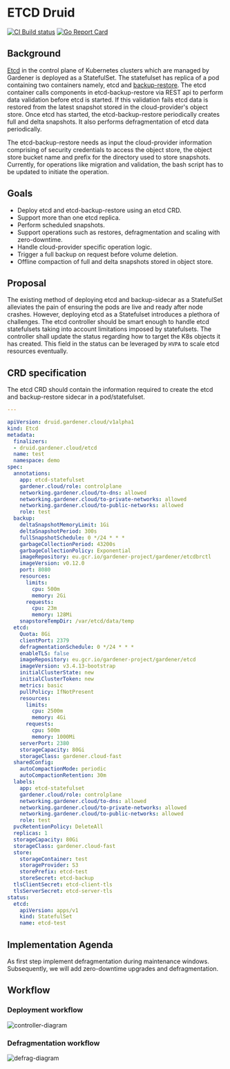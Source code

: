 # ETCD Druid

[![CI Build status](https://concourse.ci.gardener.cloud/api/v1/teams/gardener/pipelines/etcd-druid-master/jobs/master-head-update-job/badge)](https://concourse.ci.gardener.cloud/teams/gardener/pipelines/etcd-druid-master/jobs/master-head-update-job)
[![Go Report Card](https://goreportcard.com/badge/github.com/gardener/gardener)](https://goreportcard.com/report/github.com/gardener/etcd-druid)

## Background

[Etcd](https://github.com/etcd-io/etcd) in the control plane of Kubernetes clusters which are managed by Gardener is deployed as a StatefulSet. The statefulset has replica of a pod containing two containers namely, etcd and [backup-restore](https://github.com/gardener/etcd-backup-restore). The etcd container calls components in etcd-backup-restore via REST api to perform data validation before etcd is started. If this validation fails etcd data is restored from the latest snapshot stored in the cloud-provider's object store. Once etcd has started, the etcd-backup-restore periodically creates full and delta snapshots. It also performs defragmentation of etcd data periodically.

The etcd-backup-restore needs as input the cloud-provider information comprising of security credentials to access the object store, the object store bucket name and prefix for the directory used to store snapshots. Currently, for operations like migration and validation, the bash script has to be updated to initiate the operation.

## Goals

* Deploy etcd and etcd-backup-restore using an etcd CRD.
* Support more than one etcd replica.
* Perform scheduled snapshots.
* Support operations such as restores, defragmentation and scaling with zero-downtime.
* Handle cloud-provider specific operation logic.
* Trigger a full backup on request before volume deletion.
* Offline compaction of full and delta snapshots stored in object store.

## Proposal

The existing method of deploying etcd and backup-sidecar as a StatefulSet alleviates the pain of ensuring the pods are live and ready after node crashes. However, deploying etcd as a Statefulset introduces a plethora of challenges. The etcd controller should be smart enough to handle etcd statefulsets taking into account limitations imposed by statefulsets. The controller shall update the status regarding how to target the K8s objects it has created. This field in the status can be leveraged by `HVPA` to scale etcd resources eventually.

## CRD specification

The etcd CRD should contain the information required to create the etcd and backup-restore sidecar in a pod/statefulset.

```yaml
---

apiVersion: druid.gardener.cloud/v1alpha1
kind: Etcd
metadata:
  finalizers:
  - druid.gardener.cloud/etcd
  name: test
  namespace: demo
spec:
  annotations:
    app: etcd-statefulset
    gardener.cloud/role: controlplane
    networking.gardener.cloud/to-dns: allowed
    networking.gardener.cloud/to-private-networks: allowed
    networking.gardener.cloud/to-public-networks: allowed
    role: test
  backup:
    deltaSnapshotMemoryLimit: 1Gi
    deltaSnapshotPeriod: 300s
    fullSnapshotSchedule: 0 */24 * * *
    garbageCollectionPeriod: 43200s
    garbageCollectionPolicy: Exponential
    imageRepository: eu.gcr.io/gardener-project/gardener/etcdbrctl
    imageVersion: v0.12.0
    port: 8080
    resources:
      limits:
        cpu: 500m
        memory: 2Gi
      requests:
        cpu: 23m
        memory: 128Mi
    snapstoreTempDir: /var/etcd/data/temp
  etcd:
    Quota: 8Gi
    clientPort: 2379
    defragmentationSchedule: 0 */24 * * *
    enableTLS: false
    imageRepository: eu.gcr.io/gardener-project/gardener/etcd
    imageVersion: v3.4.13-bootstrap
    initialClusterState: new
    initialClusterToken: new
    metrics: basic
    pullPolicy: IfNotPresent
    resources:
      limits:
        cpu: 2500m
        memory: 4Gi
      requests:
        cpu: 500m
        memory: 1000Mi
    serverPort: 2380
    storageCapacity: 80Gi
    storageClass: gardener.cloud-fast
  sharedConfig:
    autoCompactionMode: periodic
    autoCompactionRetention: 30m
  labels:
    app: etcd-statefulset
    gardener.cloud/role: controlplane
    networking.gardener.cloud/to-dns: allowed
    networking.gardener.cloud/to-private-networks: allowed
    networking.gardener.cloud/to-public-networks: allowed
    role: test
  pvcRetentionPolicy: DeleteAll
  replicas: 1
  storageCapacity: 80Gi
  storageClass: gardener.cloud-fast
  store:
    storageContainer: test
    storageProvider: S3
    storePrefix: etcd-test
    storeSecret: etcd-backup
  tlsClientSecret: etcd-client-tls
  tlsServerSecret: etcd-server-tls
status:
  etcd:
    apiVersion: apps/v1
    kind: StatefulSet
    name: etcd-test
```

## Implementation Agenda

As first step implement defragmentation during maintenance windows. Subsequently, we will add zero-downtime upgrades and defragmentation.

## Workflow

### Deployment workflow

![controller-diagram](./docs/images/controller.png)

### Defragmentation workflow

![defrag-diagram](./docs/images/defrag.png)
